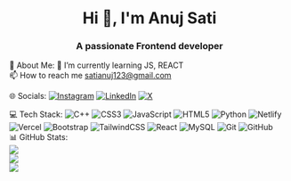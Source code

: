 <h1 align="center">Hi 👋, I'm Anuj Sati</h1>
<h3 align="center">A passionate Frontend developer</h3>

💫 About Me:
🌱 I’m currently learning JS, REACT<br>
📫 How to reach me satianuj123@gmail.com


🌐 Socials:
[![Instagram](https://img.shields.io/badge/Instagram-%23E4405F.svg?logo=Instagram&logoColor=white)](https://instagram.com/anuj_sati9) [![LinkedIn](https://img.shields.io/badge/LinkedIn-%230077B5.svg?logo=linkedin&logoColor=white)](https://linkedin.com/in/anuj-sati-24a47b226) [![X](https://img.shields.io/badge/X-black.svg?logo=X&logoColor=white)](https://x.com/Anuj_ok9) 

💻 Tech Stack:
![C++](https://img.shields.io/badge/c++-%2300599C.svg?style=for-the-badge&logo=c%2B%2B&logoColor=white) ![CSS3](https://img.shields.io/badge/css3-%231572B6.svg?style=for-the-badge&logo=css3&logoColor=white) ![JavaScript](https://img.shields.io/badge/javascript-%23323330.svg?style=for-the-badge&logo=javascript&logoColor=%23F7DF1E) ![HTML5](https://img.shields.io/badge/html5-%23E34F26.svg?style=for-the-badge&logo=html5&logoColor=white) ![Python](https://img.shields.io/badge/python-3670A0?style=for-the-badge&logo=python&logoColor=ffdd54) ![Netlify](https://img.shields.io/badge/netlify-%23000000.svg?style=for-the-badge&logo=netlify&logoColor=#00C7B7) ![Vercel](https://img.shields.io/badge/vercel-%23000000.svg?style=for-the-badge&logo=vercel&logoColor=white) ![Bootstrap](https://img.shields.io/badge/bootstrap-%238511FA.svg?style=for-the-badge&logo=bootstrap&logoColor=white) ![TailwindCSS](https://img.shields.io/badge/tailwindcss-%2338B2AC.svg?style=for-the-badge&logo=tailwind-css&logoColor=white) ![React](https://img.shields.io/badge/react-%2320232a.svg?style=for-the-badge&logo=react&logoColor=%2361DAFB) ![MySQL](https://img.shields.io/badge/mysql-4479A1.svg?style=for-the-badge&logo=mysql&logoColor=white) ![Git](https://img.shields.io/badge/git-%23F05033.svg?style=for-the-badge&logo=git&logoColor=white) ![GitHub](https://img.shields.io/badge/github-%23121011.svg?style=for-the-badge&logo=github&logoColor=white)
<br>
📊 GitHub Stats:<br>
![](https://github-readme-stats.vercel.app/api?username=Anujj-4r4&theme=dark&hide_border=false&include_all_commits=false&count_private=false)<br/>
![](https://github-readme-streak-stats.herokuapp.com/?user=Anujj-4r4&theme=dark&hide_border=false)<br/>
![](https://github-readme-stats.vercel.app/api/top-langs/?username=Anujj-4r4&theme=dark&hide_border=false&include_all_commits=false&count_private=false&layout=compact)



<!-- Proudly created with GPRM ( https://gprm.itsvg.in ) -->
